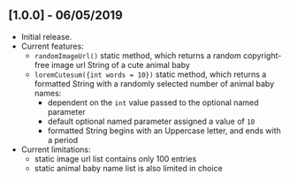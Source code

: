 ## [1.0.0] - 06/05/2019

* Initial release.
* Current features:
    * `randomImageUrl()` static method, which returns a random copyright-free image url String of a cute animal baby
    * `loremCutesum({int words = 10})` static method, which returns a formatted String with a randomly selected number of animal baby names:
        * dependent on the `int` value passed to the optional named parameter
        * default optional named parameter assigned a value of `10`
        * formatted String begins with an Uppercase letter, and ends with a period
* Current limitations:
    * static image url list contains only 100 entries
    * static animal baby name list is also limited in choice
